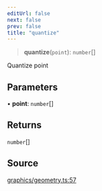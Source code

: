 ```yaml
---
editUrl: false
next: false
prev: false
title: "quantize"
---
```


> **quantize**(`point`): `number`[]

Quantize point

## Parameters

• **point**: `number`[]

## Returns

`number`[]

## Source

[graphics/geometry.ts:57](https://github.com/dakhetov/dgmjs/blob/main/packages/core/src/graphics/geometry.ts#L57)
